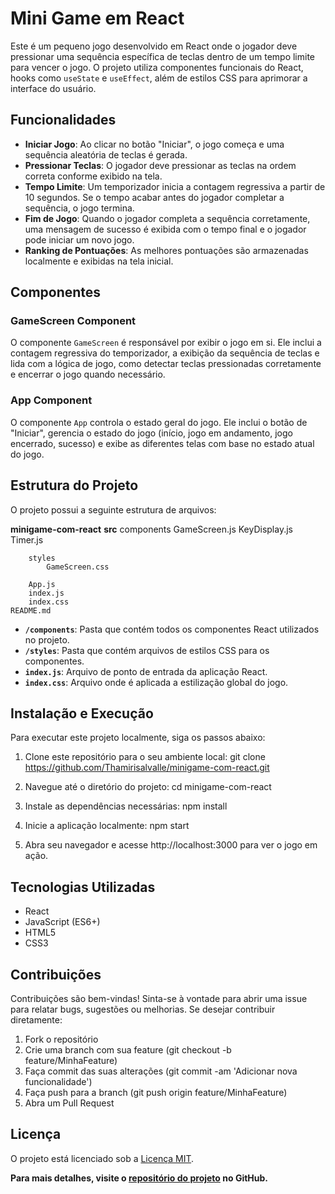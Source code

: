 # Mini Game em React

Este é um pequeno jogo desenvolvido em React onde o jogador deve pressionar uma sequência específica de teclas dentro de um tempo limite para vencer o jogo. O projeto utiliza componentes funcionais do React, hooks como `useState` e `useEffect`, além de estilos CSS para aprimorar a interface do usuário.

## Funcionalidades

- **Iniciar Jogo**: Ao clicar no botão "Iniciar", o jogo começa e uma sequência aleatória de teclas é gerada.
- **Pressionar Teclas**: O jogador deve pressionar as teclas na ordem correta conforme exibido na tela.
- **Tempo Limite**: Um temporizador inicia a contagem regressiva a partir de 10 segundos. Se o tempo acabar antes do jogador completar a sequência, o jogo termina.
- **Fim de Jogo**: Quando o jogador completa a sequência corretamente, uma mensagem de sucesso é exibida com o tempo final e o jogador pode iniciar um novo jogo.
- **Ranking de Pontuações**: As melhores pontuações são armazenadas localmente e exibidas na tela inicial.

## Componentes

### GameScreen Component

O componente `GameScreen` é responsável por exibir o jogo em si. Ele inclui a contagem regressiva do temporizador, a exibição da sequência de teclas e lida com a lógica de jogo, como detectar teclas pressionadas corretamente e encerrar o jogo quando necessário.

### App Component

O componente `App` controla o estado geral do jogo. Ele inclui o botão de "Iniciar", gerencia o estado do jogo (início, jogo em andamento, jogo encerrado, sucesso) e exibe as diferentes telas com base no estado atual do jogo.

## Estrutura do Projeto

O projeto possui a seguinte estrutura de arquivos:

**minigame-com-react**
    **src**
        components
            GameScreen.js
            KeyDisplay.js
            Timer.js

        styles
            GameScreen.css

        App.js
        index.js
        index.css
    README.md



- **`/components`**: Pasta que contém todos os componentes React utilizados no projeto.
- **`/styles`**: Pasta que contém arquivos de estilos CSS para os componentes.
- **`index.js`**: Arquivo de ponto de entrada da aplicação React.
- **`index.css`**: Arquivo onde é aplicada a estilização global do jogo.

## Instalação e Execução

Para executar este projeto localmente, siga os passos abaixo:

1. Clone este repositório para o seu ambiente local:
   git clone https://github.com/Thamirisalvalle/minigame-com-react.git

2. Navegue até o diretório do projeto:
    cd minigame-com-react

3. Instale as dependências necessárias:
    npm install

4. Inicie a aplicação localmente:
    npm start

5. Abra seu navegador e acesse http://localhost:3000 para ver o jogo em ação.

## Tecnologias Utilizadas
- React
- JavaScript (ES6+)
- HTML5
- CSS3

## Contribuições
Contribuições são bem-vindas! Sinta-se à vontade para abrir uma issue para relatar bugs, sugestões ou melhorias. Se desejar contribuir diretamente:

1. Fork o repositório
2. Crie uma branch com sua feature (git checkout -b feature/MinhaFeature)
3. Faça commit das suas alterações (git commit -am 'Adicionar nova funcionalidade')
4. Faça push para a branch (git push origin feature/MinhaFeature)
5. Abra um Pull Request

## Licença

O projeto está licenciado sob a [Licença MIT](https://opensource.org/licenses/MIT).

**Para mais detalhes, visite o [repositório do projeto](https://github.com/Thamirisalvalle/minigame-com-react) no GitHub.**

